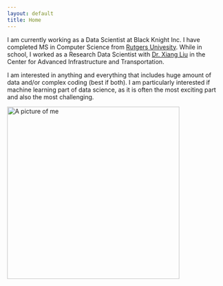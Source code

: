 ```yaml
---
layout: default
title: Home
---
```


I am currently working as a Data Scientist at Black Knight Inc. I have completed MS in Computer Science from [Rutgers Univesity](https://www.rutgers.edu). While in school, I worked as a Research Data Scientist with [Dr. Xiang Liu](https://cee.rutgers.edu/fac/xiang-liu) in the Center for Advanced Infrastructure and Transportation.

I am interested in anything and everything that includes huge amount of data and/or complex coding (best if both). I am particularly interested if machine learning part of data science, as it is often the most exciting part and also the most challenging.

<img src="https://xitizzz.github.io/img/ks.jpg" alt="A picture of me" width="400">
